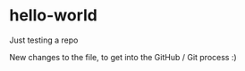 # hello-world
Just testing a repo

New changes to the file, to get into the GitHub / Git process :)

